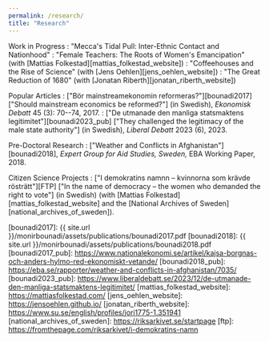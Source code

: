 ```yaml
---
permalink: /research/
title: "Research"
---
```


Work in Progress
  : "Mecca's Tidal Pull: Inter-Ethnic Contact and Nationhood"
  : "Female Teachers: The Roots of Women's Emancipation" (with [Mattias Folkestad][mattias_folkestad_website])
  : "Coffeehouses and the Rise of Science" (with [Jens Oehlen][jens_oehlen_website])
  : "The Great Reduction of 1680" (with [Jonatan Riberth][jonatan_riberth_website])

Popular Articles
  : ["Bör mainstreamekonomin reformeras?"][bounadi2017] ["Should mainstream economics be reformed?"] (in Swedish), *Ekonomisk Debatt* 45 (3): 70--74, 2017.
  : ["De utmanade den manliga statsmaktens legitimitet"][bounadi2023_pub] ["They challenged the legitimacy of the male state authority"] (in Swedish), *Liberal Debatt* 2023 (6), 2023.
  
Pre-Doctoral Research
  : ["Weather and Conflicts in Afghanistan"][bounadi2018], *Expert Group for Aid Studies, Sweden,* EBA Working Paper, 2018.
  
Citizen Science Projects
  : ["I demokratins namnn – kvinnorna som krävde rösträtt"][FTP] ["In the name of democracy – the women who demanded the right to vote"] (in Swedish) (with [Mattias Folkestad][mattias_folkestad_website] and the [National Archives of Sweden][national_archives_of_sweden]). 
  
[bounadi2017]: {{ site.url }}/monirbounadi/assets/publications/bounadi2017.pdf
[bounadi2018]: {{ site.url }}/monirbounadi/assets/publications/bounadi2018.pdf
[bounadi2017_pub]: https://www.nationalekonomi.se/artikel/kajsa-borgnas-och-anders-hylmo-red-ekonomiskt-vetande/
[bounadi2018_pub]: https://eba.se/rapporter/weather-and-conflicts-in-afghanistan/7035/
[bounadi2023_pub]: https://www.liberaldebatt.se/2023/12/de-utmanade-den-manliga-statsmaktens-legitimitet/
[mattias_folkestad_website]: https://mattiasfolkestad.com/
[jens_oehlen_website]: https://jensoehlen.github.io/
[jonatan_riberth_website]: https://www.su.se/english/profiles/jori1775-1.351941
[national_archives_of_sweden]: https://riksarkivet.se/startpage
[ftp]: https://fromthepage.com/riksarkivet/i-demokratins-namn
